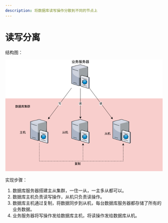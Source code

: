 ```yaml
---
description: 将数据库读写操作分散到不同的节点上
---
```


# 读写分离

结构图：



![&#x8BFB;&#x5199;&#x5206;&#x79BB;&#x67B6;&#x6784;&#x56FE;](../../../../../.gitbook/assets/du-xie-fen-li-.png)

实现步骤：

1. 数据库服务器搭建主从集群，一住一从，一主多从都可以。
2. 数据库主机负责读写操作，从机只负责读操作。
3. 数据库主机通过复制，将数据同步到从机，每台数据库服务器都存储了所有的业务数据。
4. 业务服务器将写操作发给数据库主机，将读操作发给数据库从机。



